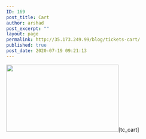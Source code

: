 ```yaml
---
ID: 169
post_title: Cart
author: arshad
post_excerpt: ""
layout: page
permalink: http://35.173.249.99/blog/tickets-cart/
published: true
post_date: 2020-07-19 09:21:13
---
```

<img src="http://35.173.249.99/blog/wp-content/uploads/2018/03/color-2261009_1280-300x179.jpg" alt="" width="300" height="179" class="alignnone size-medium wp-image-53" />[tc_cart]